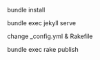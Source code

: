 

bundle install


bundle exec jekyll serve


change _config.yml & Rakefile

bundle exec rake publish


